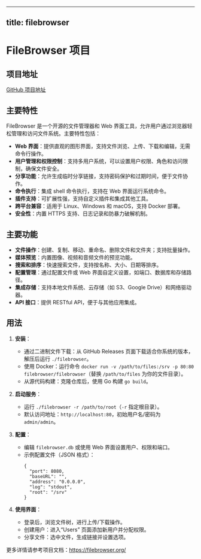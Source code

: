 
---
title: filebrowser
---

# FileBrowser 项目

## 项目地址
[GitHub 项目地址](https://github.com/filebrowser/filebrowser)

## 主要特性
FileBrowser 是一个开源的文件管理器和 Web 界面工具，允许用户通过浏览器轻松管理和访问文件系统。主要特性包括：
- **Web 界面**：提供直观的图形界面，支持文件浏览、上传、下载和编辑，无需命令行操作。
- **用户管理和权限控制**：支持多用户系统，可以设置用户权限、角色和访问限制，确保文件安全。
- **分享功能**：允许生成临时分享链接，支持密码保护和过期时间，便于文件协作。
- **命令执行**：集成 shell 命令执行，支持在 Web 界面运行系统命令。
- **插件支持**：可扩展性强，支持自定义插件和集成其他工具。
- **跨平台兼容**：适用于 Linux、Windows 和 macOS，支持 Docker 部署。
- **安全性**：内置 HTTPS 支持、日志记录和防暴力破解机制。

## 主要功能
- **文件操作**：创建、复制、移动、重命名、删除文件和文件夹；支持批量操作。
- **媒体预览**：内置图像、视频和音频文件的预览功能。
- **搜索和排序**：快速搜索文件，支持按名称、大小、日期等排序。
- **配置管理**：通过配置文件或 Web 界面自定义设置，如端口、数据库和存储路径。
- **集成存储**：支持本地文件系统、云存储（如 S3、Google Drive）和网络驱动器。
- **API 接口**：提供 RESTful API，便于与其他应用集成。

## 用法
1. **安装**：
   - 通过二进制文件下载：从 GitHub Releases 页面下载适合你系统的版本，解压后运行 `./filebrowser`。
   - 使用 Docker：运行命令 `docker run -v /path/to/files:/srv -p 80:80 filebrowser/filebrowser`（替换 `/path/to/files` 为你的文件目录）。
   - 从源代码构建：克隆仓库后，使用 Go 构建 `go build`。

2. **启动服务**：
   - 运行 `./filebrowser -r /path/to/root`（`-r` 指定根目录）。
   - 默认访问地址：`http://localhost:80`，初始用户名/密码为 `admin/admin`。

3. **配置**：
   - 编辑 `filebrowser.db` 或使用 Web 界面设置用户、权限和端口。
   - 示例配置文件（JSON 格式）：
     ```
     {
       "port": 8080,
       "baseURL": "",
       "address": "0.0.0.0",
       "log": "stdout",
       "root": "/srv"
     }
     ```

4. **使用界面**：
   - 登录后，浏览文件树，进行上传/下载操作。
   - 创建用户：进入“Users” 页面添加新用户并分配权限。
   - 分享文件：选中文件，生成链接并设置选项。

更多详情请参考项目文档：https://filebrowser.org/
